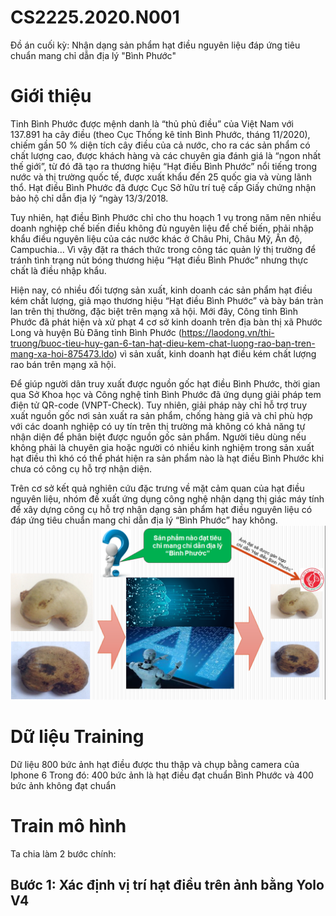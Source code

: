 # CS2225.2020.N001
Đồ án cuối kỳ: Nhận dạng sản phẩm hạt điều nguyên liệu đáp ứng tiêu chuẩn mang chỉ dẫn địa lý "Bình Phước"
# Giới thiệu
Tỉnh Bình Phước được mệnh danh là “thủ phủ điều” của Việt Nam với 137.891 ha cây điều (theo Cục Thống kê tỉnh Bình Phước, tháng 11/2020), chiếm gần 50 % diện tích cây điều của cả nước, cho ra các sản phẩm có chất lượng cao, được khách hàng và các chuyên gia đánh giá là “ngon nhất thế giới”, từ đó đã tạo ra thương hiệu “Hạt điều Bình Phước” nổi tiếng trong nước và thị trường quốc tế, được xuất khẩu đến 25 quốc gia và vùng lãnh thổ. Hạt điều Bình Phước đã được Cục Sở hữu trí tuệ cấp Giấy chứng nhận bảo hộ chỉ dẫn địa lý “ngày 13/3/2018.

Tuy nhiên, hạt điều Bình Phước chỉ cho thu hoạch 1 vụ trong năm nên nhiều doanh nghiệp chế biến điều không đủ nguyên liệu để chế biến, phải nhập khẩu điều nguyên liệu của các nước khác ở Châu Phi, Châu Mỹ, Ấn độ, Campuchia… Vì vậy đặt ra thách thức trong công tác quản lý thị trường để tránh tình trạng nút bóng thương hiệu “Hạt điều Bình Phước” nhưng thực chất là điều nhập khẩu.

Hiện nay, có nhiều đối tượng sản xuất, kinh doanh các sản phẩm hạt điều kém chất lượng, giả mạo thương hiệu “Hạt điều Bình Phước” và bày bán tràn lan trên thị thường, đặc biệt trên mạng xã hội. Mới đây, Công tỉnh Bình Phước đã phát hiện và xử phạt 4 cơ sở kinh doanh trên địa bàn thị xã Phước Long và huyện Bù Đăng tỉnh Bình Phước (https://laodong.vn/thi-truong/buoc-tieu-huy-gan-6-tan-hat-dieu-kem-chat-luong-rao-ban-tren-mang-xa-hoi-875473.ldo) vì sản xuất, kinh doanh hạt điều kém chất lượng rao bán trên mạng xã hội.

Để giúp người dân truy xuất được nguồn gốc hạt điều Bình Phước, thời gian qua Sở Khoa học và Công nghệ tỉnh Bình Phước đã ứng dụng giải pháp tem điện tử QR-code (VNPT-Check). Tuy nhiên, giải pháp này chỉ hỗ trợ truy xuất nguồn gốc nơi sản xuất ra sản phẩm, chống hàng giả và chỉ phù hợp với các doanh nghiệp có uy tín trên thị trường mà không có khả năng tự nhận diện để phân biệt được nguồn gốc sản phẩm. Người tiêu dùng nếu không phải là chuyên gia hoặc người có nhiều kinh nghiệm trong sản xuất hạt điều thì khó có thể phát hiện ra sản phẩm nào là hạt điều Bình Phước khi chưa có công cụ hỗ trợ nhận diện.

Trên cơ sở kết quả nghiên cứu đặc trưng về mặt cảm quan của hạt điều nguyên liệu, nhóm đề xuất ứng dụng công nghệ nhận dạng thị giác máy tính để xây dựng công cụ hỗ trợ nhận dạng sản phẩm hạt điều nguyên liệu có đáp ứng tiêu chuẩn mang chỉ dẫn địa lý “Bình Phước” hay không.
![margin penalty for target logit](https://github.com/happy-fruit-vietnam/CS2225.2020.N001/blob/master/resources/quytrinhtongquat.png)

# Dữ liệu Training
Dữ liệu 800 bức ảnh hạt điều được thu thập và chụp bằng camera của Iphone 6
Trong đó: 400 bức ảnh là hạt điều đạt chuẩn Bình Phước và 400 bức ảnh không đạt chuẩn

# Train mô hình
Ta chia làm 2 bước chính:
## Bước 1: Xác định vị trí hạt điều trên ảnh bằng Yolo V4
